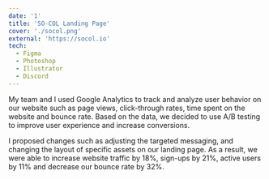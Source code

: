 ```yaml
---
date: '1'
title: 'SO-COL Landing Page'
cover: './socol.png'
external: 'https://socol.io'
tech:
  - Figma
  - Photoshop
  - Illustrator
  - Discord
---
```


My team and I used Google Analytics to track and analyze user behavior on our website such as page views, click-through rates, time spent on the website and bounce rate. Based on the data, we decided to use A/B testing to improve user experience and increase conversions.

I proposed changes such as adjusting the targeted messaging, and changing the layout of specific assets on our landing page. As a result, we were able to increase website traffic by 18%, sign-ups by 21%, active users by 11% and decrease our bounce rate by 32%.
